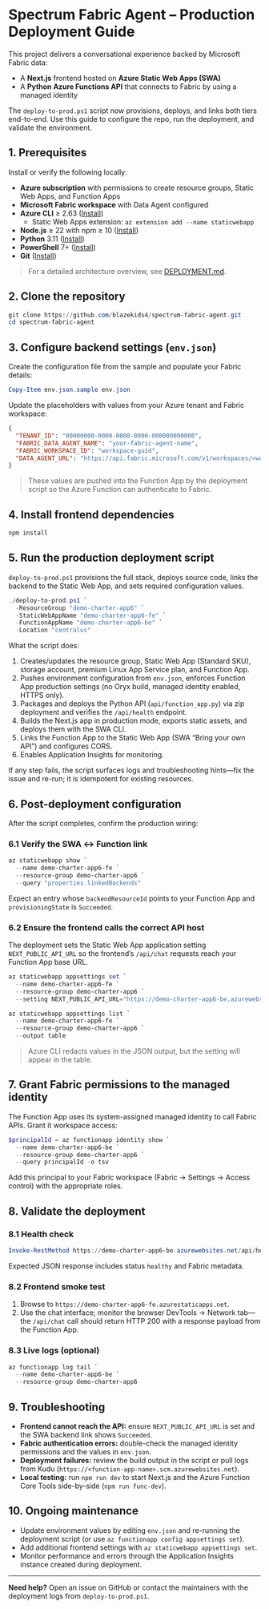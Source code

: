 # Spectrum Fabric Agent – Production Deployment Guide

This project delivers a conversational experience backed by Microsoft Fabric data:

- A **Next.js** frontend hosted on **Azure Static Web Apps (SWA)**
- A **Python Azure Functions API** that connects to Fabric by using a managed identity

The `deploy-to-prod.ps1` script now provisions, deploys, and links both tiers end-to-end. Use this guide to configure the repo, run the deployment, and validate the environment.

## 1. Prerequisites

Install or verify the following locally:

- **Azure subscription** with permissions to create resource groups, Static Web Apps, and Function Apps
- **Microsoft Fabric workspace** with Data Agent configured
- **Azure CLI** ≥ 2.63 ([Install](https://docs.microsoft.com/cli/azure/install-azure-cli))
  - Static Web Apps extension: `az extension add --name staticwebapp`
- **Node.js** ≥ 22 with npm ≥ 10 ([Install](https://nodejs.org/))
- **Python** 3.11 ([Install](https://www.python.org/downloads/))
- **PowerShell** 7+ ([Install](https://docs.microsoft.com/powershell/scripting/install/installing-powershell))
- **Git** ([Install](https://git-scm.com/))

> For a detailed architecture overview, see [DEPLOYMENT.md](DEPLOYMENT.md).

## 2. Clone the repository

```powershell
git clone https://github.com/blazekids4/spectrum-fabric-agent.git
cd spectrum-fabric-agent
```

## 3. Configure backend settings (`env.json`)

Create the configuration file from the sample and populate your Fabric details:

```powershell
Copy-Item env.json.sample env.json
```

Update the placeholders with values from your Azure tenant and Fabric workspace:

```json
{
  "TENANT_ID": "00000000-0000-0000-0000-000000000000",
  "FABRIC_DATA_AGENT_NAME": "your-fabric-agent-name",
  "FABRIC_WORKSPACE_ID": "workspace-guid",
  "DATA_AGENT_URL": "https://api.fabric.microsoft.com/v1/workspaces/<workspace>/aiskills/<agent>/aiassistant/openai"
}
```

> These values are pushed into the Function App by the deployment script so the Azure Function can authenticate to Fabric.

## 4. Install frontend dependencies

```powershell
npm install
```

## 5. Run the production deployment script

`deploy-to-prod.ps1` provisions the full stack, deploys source code, links the backend to the Static Web App, and sets required configuration values.

```powershell
./deploy-to-prod.ps1 `
  -ResourceGroup "demo-charter-app6" `
  -StaticWebAppName "demo-charter-app6-fe" `
  -FunctionAppName "demo-charter-app6-be" `
  -Location "centralus"
```

What the script does:

1. Creates/updates the resource group, Static Web App (Standard SKU), storage account, premium Linux App Service plan, and Function App.
2. Pushes environment configuration from `env.json`, enforces Function App production settings (no Oryx build, managed identity enabled, HTTPS only).
3. Packages and deploys the Python API (`api/function_app.py`) via zip deployment and verifies the `/api/health` endpoint.
4. Builds the Next.js app in production mode, exports static assets, and deploys them with the SWA CLI.
5. Links the Function App to the Static Web App (SWA “Bring your own API”) and configures CORS.
6. Enables Application Insights for monitoring.

If any step fails, the script surfaces logs and troubleshooting hints—fix the issue and re-run; it is idempotent for existing resources.

## 6. Post-deployment configuration

After the script completes, confirm the production wiring:

### 6.1 Verify the SWA ↔ Function link

```powershell
az staticwebapp show `
  --name demo-charter-app6-fe `
  --resource-group demo-charter-app6 `
  --query "properties.linkedBackends"
```

Expect an entry whose `backendResourceId` points to your Function App and `provisioningState` is `Succeeded`.

### 6.2 Ensure the frontend calls the correct API host

The deployment sets the Static Web App application setting `NEXT_PUBLIC_API_URL` so the frontend’s `/api/chat` requests reach your Function App base URL.

```powershell
az staticwebapp appsettings set `
  --name demo-charter-app6-fe `
  --resource-group demo-charter-app6 `
  --setting NEXT_PUBLIC_API_URL="https://demo-charter-app6-be.azurewebsites.net"

az staticwebapp appsettings list `
  --name demo-charter-app6-fe `
  --resource-group demo-charter-app6 `
  --output table
```

> Azure CLI redacts values in the JSON output, but the setting will appear in the table.

## 7. Grant Fabric permissions to the managed identity

The Function App uses its system-assigned managed identity to call Fabric APIs. Grant it workspace access:

```powershell
$principalId = az functionapp identity show `
  --name demo-charter-app6-be `
  --resource-group demo-charter-app6 `
  --query principalId -o tsv
```

Add this principal to your Fabric workspace (Fabric → Settings → Access control) with the appropriate roles.

## 8. Validate the deployment

### 8.1 Health check

```powershell
Invoke-RestMethod https://demo-charter-app6-be.azurewebsites.net/api/health
```

Expected JSON response includes status `healthy` and Fabric metadata.

### 8.2 Frontend smoke test

1. Browse to `https://demo-charter-app6-fe.azurestaticapps.net`.
2. Use the chat interface; monitor the browser DevTools → Network tab—the `/api/chat` call should return HTTP 200 with a response payload from the Function App.

### 8.3 Live logs (optional)

```powershell
az functionapp log tail `
  --name demo-charter-app6-be `
  --resource-group demo-charter-app6
```

## 9. Troubleshooting

- **Frontend cannot reach the API:** ensure `NEXT_PUBLIC_API_URL` is set and the SWA backend link shows `Succeeded`.
- **Fabric authentication errors:** double-check the managed identity permissions and the values in `env.json`.
- **Deployment failures:** review the build output in the script or pull logs from Kudu (`https://<function-app-name>.scm.azurewebsites.net`).
- **Local testing:** run `npm run dev` to start Next.js and the Azure Function Core Tools side-by-side (`npm run func-dev`).

## 10. Ongoing maintenance

- Update environment values by editing `env.json` and re-running the deployment script (or use `az functionapp config appsettings set`).
- Add additional frontend settings with `az staticwebapp appsettings set`.
- Monitor performance and errors through the Application Insights instance created during deployment.

---

**Need help?** Open an issue on GitHub or contact the maintainers with the deployment logs from `deploy-to-prod.ps1`.